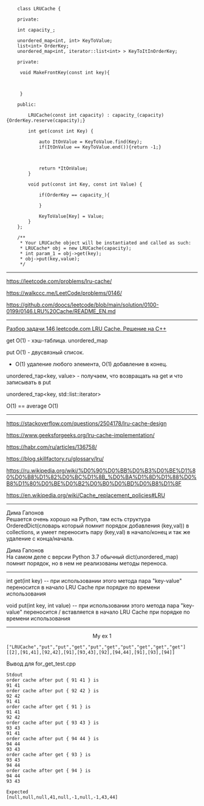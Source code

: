         class LRUCache {
        
        private:
        
        int capacity_;
        
        unordered_map<int, int> KeyToValue;
        list<int> OrderKey;
        unordered_map<int, iterator::list<int> > KeyToItInOrderKey;
        
        private:
        
         void MakeFrontKey(const int key){
        
        
        
         }
        
        public:
        
            LRUCache(const int capacity) : capacity_(capacity) {OrderKey.reserve(capacity);}
             
            int get(const int Key) {
                
                auto ItOnValue = KeyToValue.find(Key);
                if(ItOnValue == KeyToValue.end()){return -1;}
        
        
        
                return *ItOnValue;
            }
            
            void put(const int Key, const int Value) {
                
                if(OrderKey == capacity_){
        
                }
        
                KeyToValue[Key] = Value;
            }
        };
        
        /**
         * Your LRUCache object will be instantiated and called as such:
         * LRUCache* obj = new LRUCache(capacity);
         * int param_1 = obj->get(key);
         * obj->put(key,value);
         */

____

https://leetcode.com/problems/lru-cache/

https://walkccc.me/LeetCode/problems/0146/

https://github.com/doocs/leetcode/blob/main/solution/0100-0199/0146.LRU%20Cache/README_EN.md

____

[Разбор задачи 146 leetcode.com LRU Cache. Решение на C++](https://www.youtube.com/watch?v=KptTnhWtBZY)

get O(1) - хэш-таблица. unordered_map

put O(1) - двусвязный список.

- O(1) удаление любого элемента, O(1) добавление в конец.

unordered_тар<key, value> - получаем, что возвращать на get и что записывать в put

unordered_тар<key, std::list<key>::iterator>

O(1) == average O(1)

___

https://stackoverflow.com/questions/2504178/lru-cache-design

https://www.geeksforgeeks.org/lru-cache-implementation/

https://habr.com/ru/articles/136758/

https://blog.skillfactory.ru/glossary/lru/

https://ru.wikipedia.org/wiki/%D0%90%D0%BB%D0%B3%D0%BE%D1%80%D0%B8%D1%82%D0%BC%D1%8B_%D0%BA%D1%8D%D1%88%D0%B8%D1%80%D0%BE%D0%B2%D0%B0%D0%BD%D0%B8%D1%8F

https://en.wikipedia.org/wiki/Cache_replacement_policies#LRU

___

Дима Гапонов  
​Решается очень хорошо на Python, там есть структура OrderedDict(словарь который помнит порядок добавления (key,val)) в collections, и умеет переносить пару (key,val) в начало/конец и так же удаление с конца/начала.

Дима Гапонов  
​На самом деле с версии Python 3.7 обычный dict(unordered_map) помнит порядок, но в нем не реализованы методы переноса.

____

int get(int key) -- при использовании этого метода пара "key-value" переносится в начало LRU Cache при порядке по времени использования

void put(int key, int value) --  при использовании этого метода пара "key-value" переносится / вставляется в начало LRU Cache  при порядке по времени использования

____

<p align="center">My ex 1</p>

    ["LRUCache","put","put","get","put","get","put","get","get","get"]
    [[2],[91,41],[92,42],[91],[93,43],[92],[94,44],[91],[93],[94]]

Вывод для for_get_test.cpp

    Stdout
    order cache after put { 91 41 } is
    91 41
    order cache after put { 92 42 } is
    92 42
    91 41
    order cache after get { 91 } is
    91 41
    92 42
    order cache after put { 93 43 } is
    93 43
    91 41
    order cache after put { 94 44 } is
    94 44
    93 43
    order cache after get { 93 } is
    93 43
    94 44
    order cache after get { 94 } is
    94 44
    93 43
    
    Expected
    [null,null,null,41,null,-1,null,-1,43,44]
